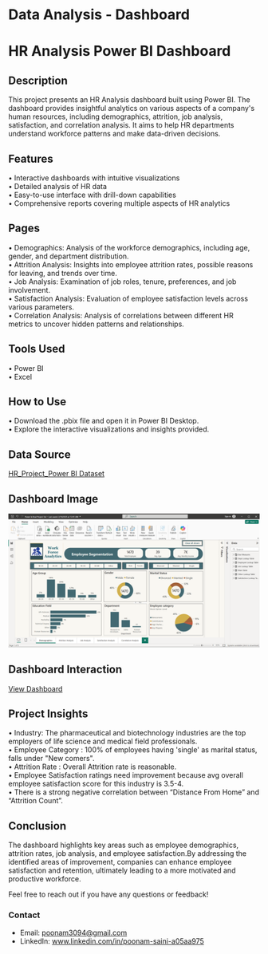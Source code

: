 # Data Analysis - Dashboard
# HR Analysis Power BI Dashboard
## Description
This project presents an HR Analysis dashboard built using Power BI. The dashboard provides insightful analytics on various aspects of a company's human resources, including demographics, attrition, job analysis, satisfaction, and correlation analysis. It aims to help HR departments understand workforce patterns and make data-driven decisions.
## Features
•	Interactive dashboards with intuitive visualizations<br>
•	Detailed analysis of HR data<br>
•	Easy-to-use interface with drill-down capabilities<br>
•	Comprehensive reports covering multiple aspects of HR analytics<br>
## Pages
•	Demographics: Analysis of the workforce demographics, including age, gender, and department distribution.<br>
•	Attrition Analysis: Insights into employee attrition rates, possible reasons for leaving, and trends over time.<br>
•	Job Analysis: Examination of job roles, tenure, preferences, and job involvement.<br>
•	Satisfaction Analysis: Evaluation of employee satisfaction levels across various parameters.<br>
•	Correlation Analysis: Analysis of correlations between different HR metrics to uncover hidden patterns and relationships.<br>
## Tools Used
•	Power BI<br>
•	Excel<br>
## How to Use
•	Download the .pbix file and open it in Power BI Desktop.<br>
•	Explore the interactive visualizations and insights provided. <br>
## Data Source
<a href = "https://github.com/Poonam3094/Data-Analysis---Dashboard/blob/main/HR_Project_Power%20BI.csv">HR_Project_Power BI Dataset</a>
## Dashboard Image
![Screenshot 2025-03-01 232249](https://github.com/Poonam3094/Data-Analysis---Dashboard/blob/main/Screenshot%202025-03-01%20232249.png)
## Dashboard Interaction
<a href = "https://github.com/Poonam3094/Data-Analysis---Dashboard/blob/main/Power%20bi%20final%20Project%20Sol.pbix">View Dashboard</a>
## Project Insights
•	Industry: The pharmaceutical and biotechnology industries are the top employers of life science and medical field professionals.<br>
•	Employee Category : 100% of employees having 'single' as marital status, falls under "New comers".<br>
•	Attrition Rate : Overall Attrition rate is reasonable.<br>
•	Employee Satisfaction ratings need improvement because avg overall employee satisfaction score for this industry is 3.5-4.<br>
•	There is a strong negative correlation between “Distance From Home” and “Attrition Count”.<br>
## Conclusion
The dashboard highlights key areas such as employee demographics, attrition rates, job analysis, and employee satisfaction.By addressing the identified areas of improvement, companies can enhance employee satisfaction and retention, ultimately leading to a more motivated and productive workforce.

Feel free to reach out if you have any questions or feedback!
### Contact
- Email: poonam3094@gmail.com
- LinkedIn: www.linkedin.com/in/poonam-saini-a05aa975
